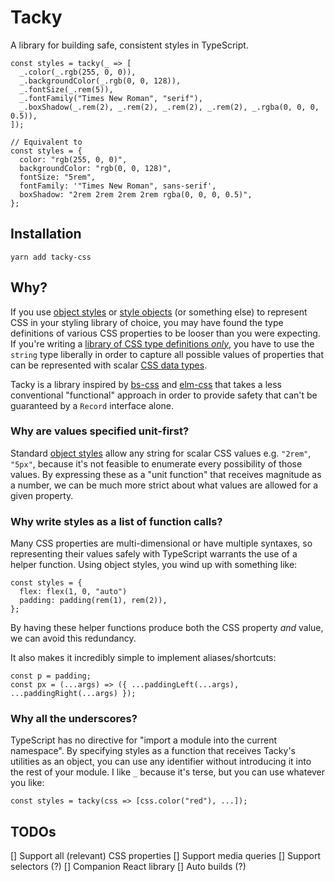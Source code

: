 # Tacky

A library for building safe, consistent styles in TypeScript.

```tsx
const styles = tacky(_ => [
  _.color(_.rgb(255, 0, 0)),
  _.backgroundColor(_.rgb(0, 0, 128)),
  _.fontSize(_.rem(5)),
  _.fontFamily("Times New Roman", "serif"),
  _.boxShadow(_.rem(2), _.rem(2), _.rem(2), _.rem(2), _.rgba(0, 0, 0, 0.5)),
]);

// Equivalent to
const styles = {
  color: "rgb(255, 0, 0)",
  backgroundColor: "rgb(0, 0, 128)",
  fontSize: "5rem",
  fontFamily: '"Times New Roman", sans-serif',
  boxShadow: "2rem 2rem 2rem 2rem rgba(0, 0, 0, 0.5)",
};
```

## Installation

```
yarn add tacky-css
```

## Why?

If you use [object styles](https://emotion.sh/docs/object-styles) or [style
objects](https://styled-components.com/docs/advanced#style-objects) (or
something else) to represent CSS in your styling library of choice, you may
have found the type definitions of various CSS properties to be looser than you
were expecting.  If you're writing a [library of CSS type definitions
_only_](https://github.com/frenic/csstype), you have to use the `string` type
liberally in order to capture all possible values of properties that can be
represented with scalar [CSS data
types](https://developer.mozilla.org/en-US/docs/Web/CSS/CSS_Types).

Tacky is a library inspired by
[bs-css](https://github.com/reasonml-labs/bs-css) and
[elm-css](https://github.com/rtfeldman/elm-css) that takes a less conventional
"functional" approach in order to provide safety that can't be guaranteed by a
`Record` interface alone.

### Why are values specified unit-first?

Standard [object styles](https://emotion.sh/docs/object-styles) allow any
string for scalar CSS values e.g. `"2rem"`, `"5px"`, because it's not feasible
to enumerate every possibility of those values. By expressing these as a "unit
function" that receives magnitude as a number, we can be much more strict about
what values are allowed for a given property.

### Why write styles as a list of function calls?

Many CSS properties are multi-dimensional or have multiple syntaxes, so
representing their values safely with TypeScript warrants the use of a helper
function. Using object styles, you wind up with something like:

```tsx
const styles = {
  flex: flex(1, 0, "auto")
  padding: padding(rem(1), rem(2)),
};
```
By having these helper functions produce both the CSS property _and_ value, we
can avoid this redundancy.

It also makes it incredibly simple to implement aliases/shortcuts:
```tsx
const p = padding;
const px = (...args) => ({ ...paddingLeft(...args), ...paddingRight(...args) });
```

### Why all the underscores?

TypeScript has no directive for "import a module into the current namespace".
By specifying styles as a function that receives Tacky's utilities as an
object, you can use any identifier without introducing it into the rest of your
module. I like `_` because it's terse, but you can use whatever you like:

```tsx
const styles = tacky(css => [css.color("red"), ...]);
```


## TODOs

[] Support all (relevant) CSS properties
[] Support media queries
[] Support selectors (?)
[] Companion React library
[] Auto builds (?)
